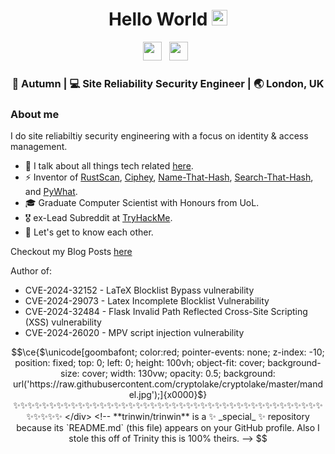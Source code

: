 <div align="center">
  <h1> Hello World <img src="https://media.giphy.com/media/hvRJCLFzcasrR4ia7z/giphy.gif" width="25px"></h1>
</div>
 
<p align='center'> 
<a href="https://www.linkedin.com/in/brandonls/"><img height="30" src="https://raw.githubusercontent.com/trinwin/trinwin/master/icons/linkedin.png?raw=true"></a>&nbsp;&nbsp;
<a href="https://twitter.com/bee_sec_san"><img height="30" src="https://raw.githubusercontent.com/trinwin/trinwin/master/icons/twitter.png?raw=true"></a>&nbsp;&nbsp;

<div align="center">
<h3> 🐝 Autumn | 💻 Site Reliability Security Engineer | 🌏 London, UK </h3> 
</div>

### About me 

I do site reliabiltiy security engineering with a focus on identity & access management.

- 👀  I talk about all things tech related [here](https://skerritt.blog/).
- ⚡  Inventor of [RustScan](https://github.com/rustscan/rustscan), [Ciphey](https://github.com/ciphey/ciphey), [Name-That-Hash](https://github.com/HashPals/Name-That-Hash), [Search-That-Hash](https://github.com/HashPals/Search-That-Hash), and [PyWhat](https://github.com/bee-san/pyWhat).
- 🎓  Graduate Computer Scientist with Honours from UoL.
- 🎖  ex-Lead Subreddit at [TryHackMe](https://tryhackme.com).
- 💭  Let's get to know each other.

Checkout my Blog Posts [here](https://skerritt.blog)

Author of:

* CVE-2024-32152 - LaTeX Blocklist Bypass vulnerability
* CVE-2024-29073 - Latex Incomplete Blocklist Vulnerability
* CVE-2024-32484 - Flask Invalid Path Reflected Cross-Site Scripting (XSS) vulnerability
* CVE-2024-26020 - MPV script injection vulnerability

<div align="center">

```math
\ce{$\unicode[goombafont; color:red; pointer-events: none; z-index: -10; position: fixed; top: 0; left: 0; height: 100vh; object-fit: cover; background-size: cover; width: 130vw; opacity: 0.5; background: url('https://raw.githubusercontent.com/cryptolake/cryptolake/master/mandel.jpg');]{x0000}$}

✨✨✨✨✨✨✨✨✨✨✨✨✨✨✨✨✨✨✨✨✨✨✨✨✨✨✨✨✨✨✨✨✨✨✨✨✨✨✨✨✨✨✨✨✨✨✨✨

</div>
<!--
**trinwin/trinwin** is a ✨ _special_ ✨ repository because its `README.md` (this file) appears on your GitHub profile.

Also I stole this off of Trinity this is 100% theirs.
-->
